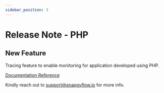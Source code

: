 ```yaml
---
sidebar_position: 3 
---
```

# Release Note - PHP

## New Feature

Tracing feature to enable monitoring for application developed using PHP.

[Documentation Reference](/docs/selfhosted-turbo/Tracing/php/overview)

Kindly reach out to [support@snappyflow.io](mailto:support@snappyflow.io) for more info.


